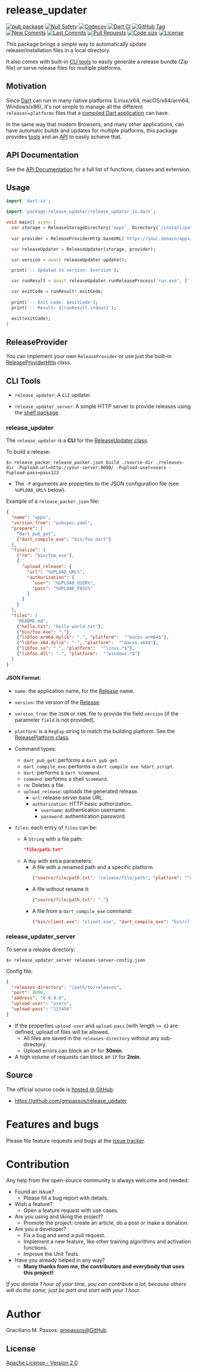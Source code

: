 # release_updater

[![pub package](https://img.shields.io/pub/v/release_updater.svg?logo=dart&logoColor=00b9fc)](https://pub.dev/packages/release_updater)
[![Null Safety](https://img.shields.io/badge/null-safety-brightgreen)](https://dart.dev/null-safety)
[![Codecov](https://img.shields.io/codecov/c/github/gmpassos/release_updater)](https://app.codecov.io/gh/gmpassos/release_updater)
[![Dart CI](https://github.com/gmpassos/release_updater/actions/workflows/dart.yml/badge.svg?branch=master)](https://github.com/gmpassos/release_updater/actions/workflows/dart.yml)
[![GitHub Tag](https://img.shields.io/github/v/tag/gmpassos/release_updater?logo=git&logoColor=white)](https://github.com/gmpassos/release_updater/releases)
[![New Commits](https://img.shields.io/github/commits-since/gmpassos/release_updater/latest?logo=git&logoColor=white)](https://github.com/gmpassos/release_updater/network)
[![Last Commits](https://img.shields.io/github/last-commit/gmpassos/release_updater?logo=git&logoColor=white)](https://github.com/gmpassos/release_updater/commits/master)
[![Pull Requests](https://img.shields.io/github/issues-pr/gmpassos/release_updater?logo=github&logoColor=white)](https://github.com/gmpassos/release_updater/pulls)
[![Code size](https://img.shields.io/github/languages/code-size/gmpassos/release_updater?logo=github&logoColor=white)](https://github.com/gmpassos/release_updater)
[![License](https://img.shields.io/github/license/gmpassos/release_updater?logo=open-source-initiative&logoColor=green)](https://github.com/gmpassos/release_updater/blob/master/LICENSE)

This package brings a simple way to automatically update release/installation files in a local directory.

It also comes with built-in [CLI tools](#cli-tools) to easily generate a release bundle (Zip file) or
serve release files for multiple platforms.

## Motivation

Since [Dart][dart_overview_platforms] can run in many native platforms (Linux/x64, macOS/x64/arm64, Windows/x86),
it's not simple to manage all the different `releases`+`platforms` files that a
[compiled Dart application][dart_compile] can have.

In the same way that modern Browsers, and many other applications,
can have automatic builds and updates for multiple platforms, this package
provides [tools](#cli-tools) and an [API][api_doc] to easily achieve that.

[dart_overview_platforms]: https://dart.dev/overview#platform
[dart_compile]: https://dart.dev/tools/dart-compile

## API Documentation

See the [API Documentation][api_doc] for a full list of functions, classes and extension.

[api_doc]: https://pub.dev/documentation/release_updater/latest/

## Usage

```dart
import 'dart:io';

import 'package:release_updater/release_updater_io.dart';

void main() async {
  var storage = ReleaseStorageDirectory('appx', Directory('/install/path'));
  
  var provider = ReleaseProviderHttp.baseURL('https://your.domain/appx/releases');

  var releaseUpdater = ReleaseUpdater(storage, provider);

  var version = await releaseUpdater.update();

  print('-- Updated to version: $version');

  var runResult = await releaseUpdater.runReleaseProcess('run.exe', ['-a']);

  var exitCode = runResult!.exitCode;
  
  print('-- Exit code: $exitCode');
  print('-- Result: ${runResult.stdout}');

  exit(exitCode);
}
```

## ReleaseProvider

You can implement your own `ReleaseProvider` or use just the built-in [ReleaseProviderHttp][ReleaseProviderHttp_class] class.

[ReleaseProviderHttp_class]: https://pub.dev/documentation/release_updater/latest/release_updater.io/ReleaseProviderHttp-class.html

## CLI Tools

- `release_updater`: A `CLI` updater. 

- `release_updater_server`: A simple HTTP server to provide releases using the [shelf package][shelf].

[shelf]: https://pub.dev/packages/shelf

### release_updater

The `release_updater` is a **CLI** for the [ReleaseUpdater class][ReleaseUpdater_class].

To build a release:

```shell
$> release_packer release_packer.json build ./source-dir ./releases-dir -Pupload-url=http://your-server:8090/ -Pupload-user=userx -Pupload-pass=pass123
```

- The `-P` arguments are properties to the JSON configuration file (see `%UPLOAD_URL%` below).

Example of a `release_packer.json` file:

```json
{
  "name": "appx",
  "version_from": "pubspec.yaml",
  "prepare": [
    "dart_pub_get",
    {"dart_compile_exe": "bin/foo.dart"}
  ],
  "finalize": [
    {"rm": "bin/foo.exe"},
    {
      "upload_release": {
        "url": "%UPLOAD_URL%",
        "authorization": {
          "user": "%UPLOAD_USER%",
          "pass": "%UPLOAD_PASS%"
        }
      }
    }
  ],
  "files": [
    "README.md",
    {"hello.txt": "hello-world.txt"},
    {"bin/foo.exe": "."},
    {"libfoo-arm64.dylib": ".", "platform":  "^macos-arm64$"},
    {"libfoo-x64.dylib": ".", "platform":  "^macos-x64$"},
    {"libfoo.so": ".", "platform":  "^linux.*$"},
    {"libfoo.dll": ".", "platform":  "^windows.*$"}
  ]
}
```

#### JSON Format:

- `name`: the application name, for the [Release][Release_class] name.

- `version`: the version of the [Release][Release_class].

- `version_from`: the `JSON` or `YAML` file to provide the field `version` (if the parameter `field` is not provided).

- `platform`: is a `RegExp` string to match the building platform. See the [ReleasePlatform class][ReleasePlatform_class].

- Command types:
  - `dart_pub_get`: performs a `dart pub get`.
  - `dart_compile_exe`: performs a `dart compile exe %dart_script`.
  - `dart`: performs a `dart %command`.
  - `command`: performs a shell `%command`.
  - `rm`: Deletes a file.
  - `upload_release`: uploads the generated release.
    - `url`: release server base URL.
    - `authorization`: HTTP basic authorization.
      - `username`: authentication username.
      - `password`: authentication password.

- `files`: each entry of `files` can be:
  - A `String` with a file path:
    ```JSON
    "file/path.txt"
    ```
  - A `Map` with extra parameters:
    - A file with a renamed path and a specific platform.
      ```JSON
      {"source/file/path.txt": "release/file/path", "platform": "^regexp"}
      ```
    - A file without rename it:
      ```JSON
      {"source/file/path.txt": "."}
      ```
    - A file from a `dart_compile_exe` command:
      ```JSON
      {"bin/client.exe": "client.exe", "dart_compile_exe": "bin/client.dart"}
      ```

[Release_class]: https://pub.dev/documentation/release_updater/latest/release_updater.io/Release-class.html  
[ReleasePlatform_class]: https://pub.dev/documentation/release_updater/latest/release_updater.io/ReleasePlatform-class.html
[ReleaseUpdater_class]: https://pub.dev/documentation/release_updater/latest/release_updater.io/ReleaseUpdater-class.html

### release_updater_server

To serve a release directory:
```shell
$> release_updater_server releases-server-config.json
```

Config file:
```JSON
{
  "releases-directory": "/path/to/releases",
  "port": 8090,
  "address": "0.0.0.0",
  "upload-user": "userx",
  "upload-pass": "123456"
}
```

- If the properties `upload-user` and `upload-pass` (with length `>= 6`) are defined,
  upload of files will be allowed.
  - All files are saved in the `releases-directory` without
    any sub-directory.
  - Upload errors can block an `IP` for **30min**.
- A high volume of requests can block an `IP` for **2min**. 

## Source

The official source code is [hosted @ GitHub][github_release_updater]:

- https://github.com/gmpassos/release_updater

[github_release_updater]: https://github.com/gmpassos/release_updater

# Features and bugs

Please file feature requests and bugs at the [issue tracker][tracker].

# Contribution

Any help from the open-source community is always welcome and needed:
- Found an issue?
    - Please fill a bug report with details.
- Wish a feature?
    - Open a feature request with use cases.
- Are you using and liking the project?
    - Promote the project: create an article, do a post or make a donation.
- Are you a developer?
    - Fix a bug and send a pull request.
    - Implement a new feature, like other training algorithms and activation functions.
    - Improve the Unit Tests.
- Have you already helped in any way?
    - **Many thanks from me, the contributors and everybody that uses this project!**

*If you donate 1 hour of your time, you can contribute a lot,
because others will do the same, just be part and start with your 1 hour.*

[tracker]: https://github.com/gmpassos/release_updater/issues

# Author

Graciliano M. Passos: [gmpassos@GitHub][github].

[github]: https://github.com/gmpassos

## License

[Apache License - Version 2.0][apache_license]

[apache_license]: https://www.apache.org/licenses/LICENSE-2.0.txt
